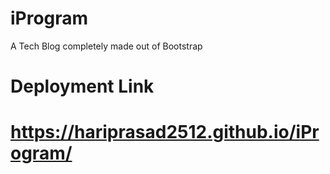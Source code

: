# iProgram
A Tech Blog completely made out of Bootstrap

# Deployment Link
# https://hariprasad2512.github.io/iProgram/
